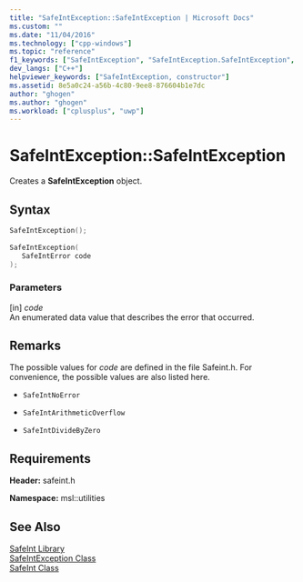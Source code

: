 ```yaml
---
title: "SafeIntException::SafeIntException | Microsoft Docs"
ms.custom: ""
ms.date: "11/04/2016"
ms.technology: ["cpp-windows"]
ms.topic: "reference"
f1_keywords: ["SafeIntException", "SafeIntException.SafeIntException", "SafeIntException::SafeIntException"]
dev_langs: ["C++"]
helpviewer_keywords: ["SafeIntException, constructor"]
ms.assetid: 8e5a0c24-a56b-4c80-9ee8-876604b1e7dc
author: "ghogen"
ms.author: "ghogen"
ms.workload: ["cplusplus", "uwp"]
---
```

# SafeIntException::SafeIntException
Creates a **SafeIntException** object.  
  
## Syntax  
  
```cpp  
SafeIntException();  
  
SafeIntException(  
   SafeIntError code  
);  
```  
  
### Parameters  
 [in] *code*  
 An enumerated data value that describes the error that occurred.  
  
## Remarks  
 The possible values for *code* are defined in the file Safeint.h. For convenience, the possible values are also listed here.  
  
-   `SafeIntNoError`  
  
-   `SafeIntArithmeticOverflow`  
  
-   `SafeIntDivideByZero`  
  
## Requirements  
 **Header:** safeint.h  
  
 **Namespace:** msl::utilities  
  
## See Also  
 [SafeInt Library](../windows/safeint-library.md)   
 [SafeIntException Class](../windows/safeintexception-class.md)   
 [SafeInt Class](../windows/safeint-class.md)